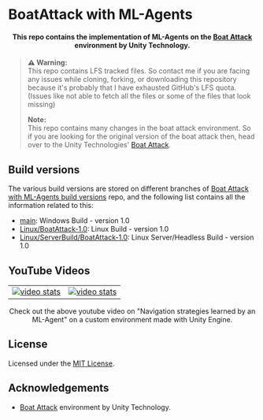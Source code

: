 # BoatAttack with ML-Agents

<h4 align="center">
This repo contains the implementation of ML-Agents on the <a href="https://github.com/Unity-Technologies/BoatAttack">Boat Attack</a> environment by Unity Technology.
</h4>

> **⚠ Warning:** <br />
> This repo contains LFS tracked files. So contact me if you are facing any issues while cloning, forking, or downloading this repository because it's probably that I have exhausted GitHub's LFS quota. (Issues like not able to fetch all the files or some of the files that look missing)
>
> **Note:** <br />
> This repo contains many changes in the boat attack environment. So if you are looking for the original version of the boat attack then, head over to the Unity Technologies' [Boat Attack](https://github.com/Unity-Technologies/BoatAttack).

## Build versions

The various build versions are stored on different branches of [Boat Attack with ML-Agents build versions](https://github.com/Dhyeythumar/BoatAttack-with-ML-Agents-build-versions) repo, and the following list contains all the information related to this:

-   [main](https://github.com/Dhyeythumar/BoatAttack-with-ML-Agents-build-versions/tree/main): Windows Build - version 1.0
-   [Linux/BoatAttack-1.0](https://github.com/Dhyeythumar/BoatAttack-with-ML-Agents-build-versions/tree/Linux/BoatAttack-1.0): Linux Build - version 1.0
-   [Linux/ServerBuild/BoatAttack-1.0](https://github.com/Dhyeythumar/BoatAttack-with-ML-Agents-build-versions/tree/Linux/ServerBuild/BoatAttack-1.0): Linux Server/Headless Build - version 1.0

## YouTube Videos

<p align="center">
    <table style="border-collapse:collapse;">
        <tr>
            <td><a href="https://youtu.be/8N1f70Wxowk">
                    <img alt="video stats" src="https://youtube-stats-card.vercel.app/api/video?videoid=8N1f70Wxowk&theme=dark_pink" />
                </a>
            </td>
            <td><a href="https://youtu.be/T0Oxb3aliwQ">
                    <img alt="video stats" src="https://youtube-stats-card.vercel.app/api/video?videoid=T0Oxb3aliwQ&theme=dark_pink" />
                </a>
            </td>
        </tr>
    </table>
Check out the above youtube video on "Navigation strategies learned by an ML-Agent" on a custom environment made with Unity Engine.
</p>

## License

Licensed under the [MIT License](./LICENSE).

## Acknowledgements

-   [Boat Attack](https://github.com/Unity-Technologies/BoatAttack) environment by Unity Technology.
